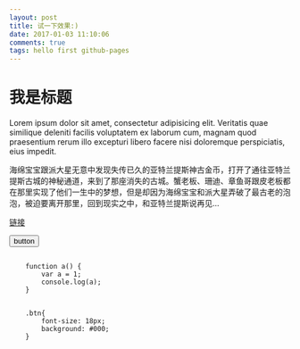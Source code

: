 ```yaml
---
layout: post
title: 试一下效果:)
date: 2017-01-03 11:10:06
comments: true
tags: hello first github-pages
---
```


我是标题
======

Lorem ipsum dolor sit amet, consectetur adipisicing elit. Veritatis quae similique deleniti facilis voluptatem ex laborum cum, magnam quod praesentium rerum illo excepturi libero facere nisi doloremque perspiciatis, eius impedit.

海绵宝宝跟派大星无意中发现失传已久的亚特兰提斯神古金币，打开了通往亚特兰提斯古城的神秘通道，来到了那座消失的古城。蟹老板、珊迪、章鱼哥跟皮老板都在那里实现了他们一生中的梦想，但是却因为海绵宝宝和派大星弄破了最古老的泡泡，被迫要离开那里，回到现实之中，和亚特兰提斯说再见...

<a href="">链接</a>

<button class="btn">button</button>

<pre class="highlight"><code>
	function a() {
		var a = 1;
		console.log(a);
	}
</code></pre>

<pre class="highlight"><code>
	.btn{
		font-size: 18px;
		background: #000;
	}
</code></pre>